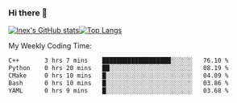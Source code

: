 ### Hi there 👋
[![lnex's GitHub stats](https://github-readme-stats.vercel.app/api?username=lnexenl&count_private=true&show_icons=true)](https://github.com/anuraghazra/github-readme-stats)[![Top Langs](https://github-readme-stats.vercel.app/api/top-langs/?username=lnexenl&layout=compact&langs_count=8&exclude_repo=32-bit-MIPS-CPU)](https://github.com/anuraghazra/github-readme-stats)

My Weekly Coding Time:
<!--START_SECTION:waka-->

```txt
C++       3 hrs 7 mins    ███████████████████░░░░░░   76.10 %
Python    0 hrs 20 mins   ██░░░░░░░░░░░░░░░░░░░░░░░   08.19 %
CMake     0 hrs 10 mins   █░░░░░░░░░░░░░░░░░░░░░░░░   04.09 %
Bash      0 hrs 10 mins   █░░░░░░░░░░░░░░░░░░░░░░░░   03.86 %
YAML      0 hrs 9 mins    █░░░░░░░░░░░░░░░░░░░░░░░░   03.68 %
```

<!--END_SECTION:waka-->
